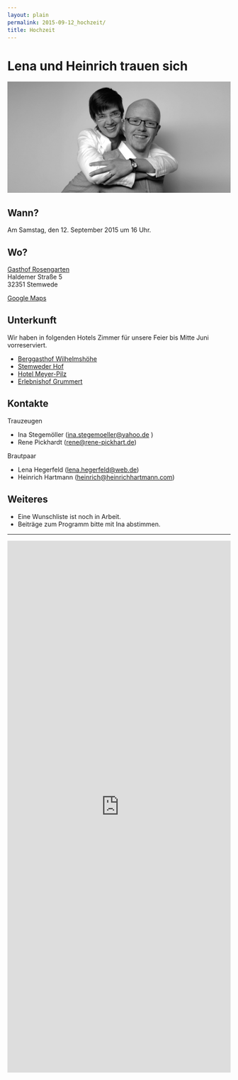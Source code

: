 ```yaml
---
layout: plain
permalink: 2015-09-12_hochzeit/
title: Hochzeit
---
```


# Lena <span id='red'>und</span> Heinrich trauen sich

<img src="/images/hochzeit_banner.png">

## Wann?

Am Samstag, den 12. September 2015 um 16 Uhr.

## Wo?

[Gasthof Rosengarten](http://www.gasthof-rosengarten.de/)  
Haldemer Straße 5  
32351 Stemwede  

[Google Maps](https://www.google.com/maps/place/Gasthof+Rosengarten/@52.43134,8.40117,17z)

## Unterkunft

Wir haben in folgenden Hotels Zimmer für unsere Feier bis Mitte Juni vorreserviert.

* <a href="http://www.berggasthof-wilhelmshoehe.de/?page_id=5">Berggasthof Wilhelmshöhe</a>
* <a href="http://www.stemwederhof.de/hotel/">Stemweder Hof</a>
* <a href="http://hotel-meyer-pilz.de/hotel/">Hotel Meyer-Pilz</a>
* <a href="http://www.erlebnishof-grummert.de/neu/fewo.htm">Erlebnishof Grummert</a>

## Kontakte

Trauzeugen

* Ina Stegemöller (<a href="mailto:ina.stegemoeller@yahoo.de">ina.stegemoeller@yahoo.de</a> )
* Rene Pickhardt (<a href="rene@rene-pickhart.de">rene@rene-pickhart.de</a>)

Brautpaar

* Lena Hegerfeld (<a href="lena.hegerfeld@web.de">lena.hegerfeld@web.de</a>)
* Heinrich Hartmann (<a href="heinrich@heinrichhartmann.com">heinrich@heinrichhartmann.com</a>)

## Weiteres

* Eine Wunschliste ist noch in Arbeit.
* Beiträge zum Programm bitte mit Ina abstimmen.

<hr/>
<a name="rueckmeldung"/>

<iframe src="https://docs.google.com/forms/d/1ffeeRR0gBmOKdbu7f5UjIRfboBZcAObIMBufM7MuiBk/viewform?embedded=true"
   width="100%"
   height="1200"
   frameborder="0"
   marginheight="0"
   marginwidth="0"
   >
<a href="https://docs.google.com/forms/d/1ffeeRR0gBmOKdbu7f5UjIRfboBZcAObIMBufM7MuiBk/viewform?embedded=true">Rückmeldeformular</a>
</iframe>

